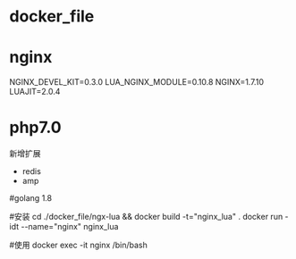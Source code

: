 # docker_file
# nginx
NGINX_DEVEL_KIT=0.3.0
LUA_NGINX_MODULE=0.10.8
NGINX=1.7.10
LUAJIT=2.0.4

# php7.0
新增扩展
* redis
* amp

#golang 1.8


#安装
cd ./docker_file/ngx-lua && docker build -t="nginx_lua" .
docker run -idt --name="nginx" nginx_lua

#使用
docker exec -it nginx /bin/bash
  
  

